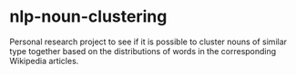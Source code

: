 # nlp-noun-clustering

Personal research project to see if it is possible to cluster nouns of similar type together based on the distributions of words in the corresponding Wikipedia articles.
